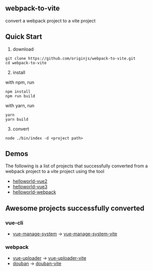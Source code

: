 ## webpack-to-vite
convert a webpack project to a vite project

## Quick Start

1. download
```
git clone https://github.com/originjs/webpack-to-vite.git
cd webpack-to-vite
```
2. install

with npm, run
```
npm install
npm run build
```
with yarn, run
```
yarn
yarn build
```
3. convert
```
node ./bin/index -d <project path>
```

## Demos

The following is a list of projects that successfully converted from a webpack project to a vite project using the tool

- [helloworld-vue2](https://github.com/originjs/webpack-to-vite-demos/tree/main/helloworld-vue2)
- [helloworld-vue3](https://github.com/originjs/webpack-to-vite-demos/tree/main/helloworld-vue3)
- [helloworld-webpack](https://github.com/originjs/webpack-to-vite-demos/tree/main/helloworld-webpack)

## Awesome projects successfully converted

### vue-cli
- [vue-manage-system](https://github.com/lin-xin/vue-manage-system) -> [vue-manage-system-vite](https://github.com/originjs/webpack-to-vite-demos/tree/main/vue-manage-system-vite)

### webpack
- [vue-uploader](https://github.com/simple-uploader/vue-uploader) -> [vue-uploader-vite](https://github.com/originjs/webpack-to-vite-demos/tree/main/vue-uploader-vite)
- [douban](https://github.com/jeneser/douban) -> [douban-vite](https://github.com/originjs/webpack-to-vite-demos/tree/main/douban-vite)
